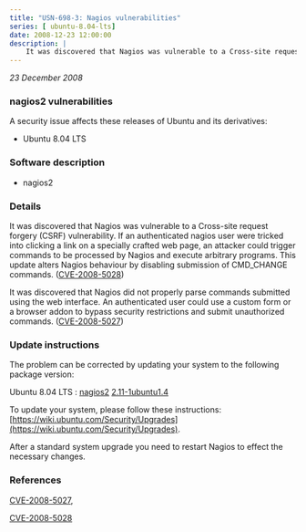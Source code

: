 ```yaml
---
title: "USN-698-3: Nagios vulnerabilities"
series: [ ubuntu-8.04-lts]
date: 2008-12-23 12:00:00
description: |
    It was discovered that Nagios was vulnerable to a Cross-site request forgery (CSRF) vulnerability. If an authenticated nagios user were tricked into clicking a link on a specially crafted web page, an attacker could trigger commands to be processed by Nagios and execute arbitrary programs. This update alters Nagios behaviour by disabling submission of CMD_CHANGE commands. ([CVE-2008-5028](http://people.ubuntu.com/~ubuntu-security/cve/CVE-2008-5028))
--- 
```

 
 

*23 December 2008*

### nagios2 vulnerabilities

A security issue affects these releases of Ubuntu and its derivatives:

* Ubuntu 8.04 LTS

### Software description

* nagios2 

### Details

It was discovered that Nagios was vulnerable to a Cross-site request forgery (CSRF) vulnerability. If an authenticated nagios user were tricked into clicking a link on a specially crafted web page, an attacker could trigger commands to be processed by Nagios and execute arbitrary programs. This update alters Nagios behaviour by disabling submission of CMD_CHANGE commands. ([CVE-2008-5028](http://people.ubuntu.com/~ubuntu-security/cve/CVE-2008-5028))

It was discovered that Nagios did not properly parse commands submitted using the web interface. An authenticated user could use a custom form or a browser addon to bypass security restrictions and submit unauthorized commands. ([CVE-2008-5027](http://people.ubuntu.com/~ubuntu-security/cve/CVE-2008-5027)) 

### Update instructions

The problem can be corrected by updating your system to the following package version:

Ubuntu 8.04 LTS
 : [nagios2](https://launchpad.net/ubuntu/+source/nagios2) <span> [2.11-1ubuntu1.4](https://launchpad.net/ubuntu/+source/nagios2/2.11-1ubuntu1.4) </span> 

To update your system, please follow these instructions: [https://wiki.ubuntu.com/Security/Upgrades](https://wiki.ubuntu.com/Security/Upgrades).

After a standard system upgrade you need to restart Nagios to effect the necessary changes. 

### References

 
 [CVE-2008-5027](http://people.ubuntu.com/~ubuntu-security/cve/CVE-2008-5027), 

 [CVE-2008-5028](http://people.ubuntu.com/~ubuntu-security/cve/CVE-2008-5028)
 


